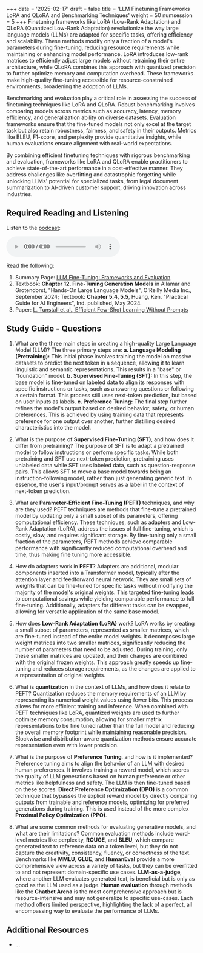 +++
date = '2025-02-17'
draft = false
title = 'LLM Finetuning Frameworks LoRA and QLoRA and Benchmarking Techniques'
weight = 50
numsession = 5
+++
Finetuning frameworks like LoRA (Low-Rank Adaptation) and QLoRA (Quantized Low-Rank Adaptation) revolutionize the way large language models (LLMs) are adapted for specific tasks, offering efficiency and scalability. These methods modify only a fraction of a model's parameters during fine-tuning, reducing resource requirements while maintaining or enhancing model performance. LoRA introduces low-rank matrices to efficiently adjust large models without retraining their entire architecture, while QLoRA combines this approach with quantized precision to further optimize memory and computation overhead. These frameworks make high-quality fine-tuning accessible for resource-constrained environments, broadening the adoption of LLMs.

<!-- more -->
Benchmarking and evaluation play a critical role in assessing the success of finetuning techniques like LoRA and QLoRA. Robust benchmarking involves comparing models across metrics such as accuracy, latency, memory efficiency, and generalization ability on diverse datasets. Evaluation frameworks ensure that the fine-tuned models not only excel at the target task but also retain robustness, fairness, and safety in their outputs. Metrics like BLEU, F1-score, and perplexity provide quantitative insights, while human evaluations ensure alignment with real-world expectations.

By combining efficient finetuning techniques with rigorous benchmarking and evaluation, frameworks like LoRA and QLoRA enable practitioners to achieve state-of-the-art performance in a cost-effective manner. They address challenges like overfitting and catastrophic forgetting while unlocking LLMs' potential for specialized tasks, from legal document summarization to AI-driven customer support, driving innovation across industries.

## Required Reading and Listening
Listen to the [podcast](../../podcasts/podcast-05-ft-benchmark/):
<!-- Listen to the podcast: -->

 <audio controls>
    <source src="https://insight-gsu-edu-msa8700-public-files-us-east-1.s3.us-east-1.amazonaws.com/podcast/Fine-Tuning-Generation-Models.wav" type="audio/wav">
    Your browser does not support the audio element.
</audio>

Read the following:
1. Summary Page: [LLM Fine-Tuning: Frameworks and Evaluation](https://www.perplexity.ai/page/llm-fine-tuning-frameworks-and-qt9PVw5XSiqXAt.RxUuZVQ)
2. Textbook: **Chapter 12. Fine-Tuning Generation Models** in Allamar and Grotendorst, "Hands-On Large Language Models", O'Reilly Media Inc., September 2024; 
Textbook: **Chapter 5.4, 5.5**, Huang, Ken. "Practical Guide for AI Engineers", Ind. published, May 2024.
3. Paper: [L. Tunstall et al., Efficient Few-Shot Learning Without Prompts](https://arxiv.org/abs/2209.11055)

## Study Guide - Questions
1. What are the three main steps in creating a high-quality Large Language Model (LLM)?
The three primary steps are:
    **a. Language Modeling (Pretraining):** This initial phase involves training the model on massive datasets to predict the next token in a sequence, allowing it to learn linguistic and semantic representations. This results in a "base" or "foundation" model. 
    **b. Supervised Fine-Tuning (SFT):** In this step, the base model is fine-tuned on labeled data to align its responses with specific instructions or tasks, such as answering questions or following a certain format. This process still uses next-token prediction, but based on user inputs as labels. 
    **c. Preference Tuning:** The final step further refines the model's output based on desired behavior, safety, or human preferences. This is achieved by using training data that represents preference for one output over another, further distilling desired characteristics into the model.

2. What is the purpose of **Supervised Fine-Tuning (SFT)**, and how does it differ from pretraining?
The purpose of SFT is to adapt a pretrained model to follow instructions or perform specific tasks. While both pretraining and SFT use next-token prediction, pretraining uses unlabeled data while SFT uses labeled data, such as question-response pairs. This allows SFT to move a base model towards being an instruction-following model, rather than just generating generic text. In essence, the user's input/prompt serves as a label in the context of next-token prediction.

3. What are **Parameter-Efficient Fine-Tuning (PEFT)** techniques, and why are they used?
PEFT techniques are methods that fine-tune a pretrained model by updating only a small subset of its parameters, offering computational efficiency. These techniques, such as adapters and Low-Rank Adaptation (LoRA), address the issues of full fine-tuning, which is costly, slow, and requires significant storage. By fine-tuning only a small fraction of the parameters, PEFT methods achieve comparable performance with significantly reduced computational overhead and time, thus making fine tuning more accessible.

4. How do adapters work in **PEFT**?
Adapters are additional, modular components inserted into a Transformer model, typically after the attention layer and feedforward neural network. They are small sets of weights that can be fine-tuned for specific tasks without modifying the majority of the model's original weights. This targeted fine-tuning leads to computational savings while yielding comparable performance to full fine-tuning. Additionally, adapters for different tasks can be swapped, allowing for versatile application of the same base model.

5. How does **Low-Rank Adaptation (LoRA)** work?
LoRA works by creating a small subset of parameters, represented as smaller matrices, which are fine-tuned instead of the entire model weights. It decomposes large weight matrices into two smaller matrices, significantly reducing the number of parameters that need to be adjusted. During training, only these smaller matrices are updated, and their changes are combined with the original frozen weights. This approach greatly speeds up fine-tuning and reduces storage requirements, as the changes are applied to a representation of original weights.

6. What is **quantization** in the context of LLMs, and how does it relate to PEFT?
Quantization reduces the memory requirements of an LLM by representing its numerical weight values using fewer bits. This process allows for more efficient training and inference. When combined with PEFT techniques like LoRA, quantized weights are used to further optimize memory consumption, allowing for smaller matrix representations to be fine tuned rather than the full model and reducing the overall memory footprint while maintaining reasonable precision. Blockwise and distribution-aware quantization methods ensure accurate representation even with lower precision.

7. What is the purpose of **Preference Tuning**, and how is it implemented?
Preference tuning aims to align the behavior of an LLM with desired human preferences. It involves training a reward model, which scores the quality of LLM generations based on human preference or other metrics like helpfulness and safety. The LLM is then fine-tuned based on these scores. **Direct Preference Optimization (DPO)** is a common technique that bypasses the explicit reward model by directly comparing outputs from trainable and reference models, optimizing for preferred generations during training. This is used instead of the more complex **Proximal Policy Optimization (PPO)**.

8. What are some common methods for evaluating generative models, and what are their limitations?
Common evaluation methods include word-level metrics like perplexity, **ROUGE**, and **BLEU**, which compare generated text to reference data on a token level, but they do not capture the creativity, consistency, fluency, or correctness of the text. Benchmarks like **MMLU**, **GLUE**, and **HumanEval** provide a more comprehensive view across a variety of tasks, but they can be overfitted to and not represent domain-specific use cases. **LLM-as-a-judge**, where another LLM evaluates generated text, is beneficial but is only as good as the LLM used as a judge. **Human evaluation** through methods like the **Chatbot Arena** is the most comprehensive approach but is resource-intensive and may not generalize to specific use-cases. Each method offers limited perspective, highlighting the lack of a perfect, all encompassing way to evaluate the performance of LLMs.

## Additional Resources
- []() ...

